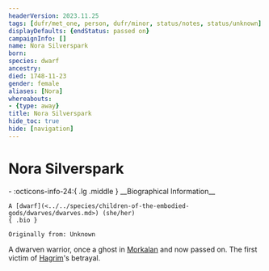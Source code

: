 ```yaml
---
headerVersion: 2023.11.25
tags: [dufr/met_one, person, dufr/minor, status/notes, status/unknown]
displayDefaults: {endStatus: passed on}
campaignInfo: []
name: Nora Silverspark
born:
species: dwarf
ancestry:
died: 1748-11-23
gender: female
aliases: [Nora]
whereabouts:
- {type: away}
title: Nora Silverspark
hide_toc: true
hide: [navigation]
---
```

# Nora Silverspark
<div class="grid cards ext-narrow-margin ext-one-column" markdown>
- :octicons-info-24:{ .lg .middle } __Biographical Information__

    A [dwarf](<../../species/children-of-the-embodied-gods/dwarves/dwarves.md>) (she/her)  
    { .bio }

    Originally from: Unknown
</div>


A dwarven warrior, once a ghost in [Morkalan](<../../cosmology/multiverse/echo-realms/shadowfell/morkalan.md>) and now passed on. The first victim of [Hagrim](<./hagrim.md>)'s betrayal. 

